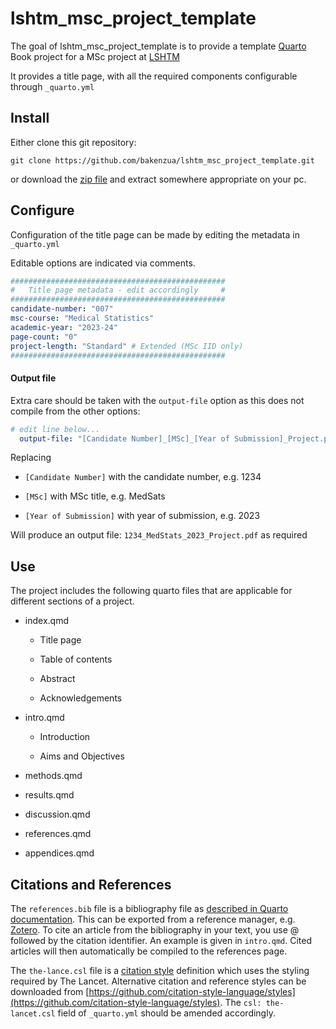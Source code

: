 # lshtm_msc_project_template

The goal of lshtm_msc_project_template is to provide a template [Quarto](https://quarto.org) Book project for a MSc project at [LSHTM](lshtm.ac.uk)

It provides a title page, with all the required components configurable through `_quarto.yml`

## Install

Either clone this git repository:

```         
git clone https://github.com/bakenzua/lshtm_msc_project_template.git
```

or download the [zip file](https://github.com/bakenzua/lshtm_msc_project_template/archive/refs/heads/master.zip) and extract somewhere appropriate on your pc.

## Configure

Configuration of the title page can be made by editing the metadata in `_quarto.yml`

Editable options are indicated via comments.

``` yaml
################################################
#   Title page metadata - edit accordingly     #
################################################
candidate-number: "007"
msc-course: "Medical Statistics"
academic-year: "2023-24"
page-count: "0"
project-length: "Standard" # Extended (MSc IID only)
################################################
```

#### Output file

Extra care should be taken with the `output-file` option as this does not compile from the other options:

``` yaml
# edit line below...
  output-file: "[Candidate Number]_[MSc]_[Year of Submission]_Project.pdf"
```

Replacing

-   `[Candidate Number]` with the candidate number, e.g. 1234

-   `[MSc]` with MSc title, e.g. MedSats

-   `[Year of Submission]` with year of submission, e.g. 2023

Will produce an output file: `1234_MedStats_2023_Project.pdf` as required

## Use

The project includes the following quarto files that are applicable for different sections of a project.

-   index.qmd

    -   Title page

    -   Table of contents

    -   Abstract

    -   Acknowledgements

-   intro.qmd

    -   Introduction

    -   Aims and Objectives

-   methods.qmd

-   results.qmd

-   discussion.qmd

-   references.qmd

-   appendices.qmd

## Citations and References

The `references.bib` file is a bibliography file as [described in Quarto documentation](https://quarto.org/docs/manuscripts/authoring/rstudio.html#citations). This can be exported from a reference manager, e.g. [Zotero](https://www.zotero.org/). To cite an article from the bibliography in your text, you use @ followed by the citation identifier. An example is given in `intro.qmd`. Cited articles will then automatically be compiled to the references page.

The `the-lance.csl` file is a [citation style](https://citationstyles.org/) definition which uses the styling required by The Lancet. Alternative citation and reference styles can be downloaded from [https://github.com/citation-style-language/styles](https://github.com/citation-style-language/styles). The `csl: the-lancet.csl` field of `_quarto.yml` should be amended accordingly.
